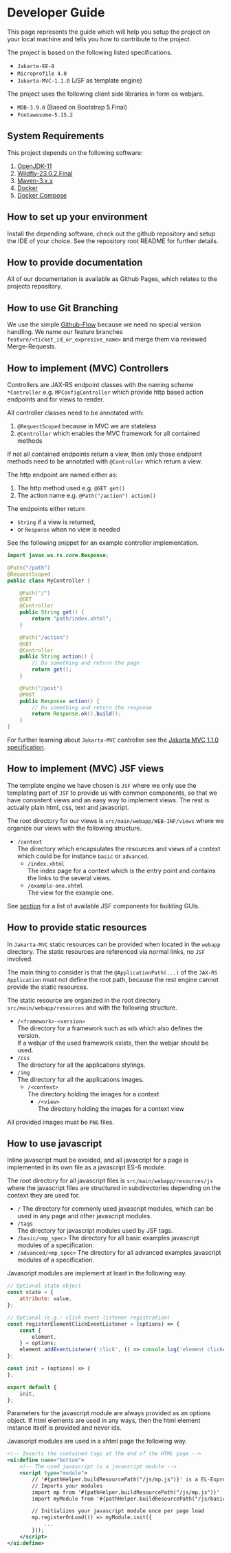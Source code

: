 # Developer Guide

This page represents the guide which will help you setup the project on your local machine and tells you how to contribute to the project.

The project is based on the following listed specifications.

* `Jakarte-EE-8`
* `Microprofile 4.0`
* `Jakarta-MVC-1.1.0` (JSF as template engine)

The project uses the following client side libraries in form os webjars.

* `MDB-3.9.0` (Based on Bootstrap 5.Final)
* `Fontawesome-5.15.2`

## System Requirements

This project depends on the following software:

1. [OpenJDK-11](https://jdk.java.net/11/)
2. [Wildfly-23.0.2.Final](https://www.wildfly.org/downloads/)
3. [Maven-3.x.x](https://maven.apache.org/download.cgi)
4. [Docker](https://docs.docker.com/engine/)
5. [Docker Compose](https://docs.docker.com/compose/)

## How to set up your environment

Install the depending software, check out the github repository and setup the IDE of your choice.
See the repository root README for further details.

## How to provide documentation

All of our documentation is available as Github Pages, which relates to the projects repository.

## How to use Git Branching

We use the simple [Github-Flow](https://guides.github.com/introduction/flow/) because we need no special version handling. 
We name our feature branches `feature/<ticket_id_or_expresive_name>` and merge them via reviewed Merge-Requests.

## How to implement (MVC) Controllers

Controllers are JAX-RS endpoint classes with the naming scheme `*Controller` e.g. `MPConfigController`
which provide http based action endpoints and for views to render.

All controller classes need to be annotated with:

1. `@RequestScoped` because in MVC we are stateless
2. `@Controller` which enables the MVC framework for all contained methods

If not all contained endpoints return a view, then only those endpoint methods need to be annotated with `@Controller`
which return a view.

The http endpoint are named either as:

1. The http method used e.g. `@GET get()`
2. The action name e.g. `@Path("/action") action()`

The endpoints either return 

* `String` if a view is returned,
* or `Response` when no view is needed

See the following snippet for an example controller implementation.

```java
import javax.ws.rs.core.Response;

@Path("/path")
@RequestScoped
public class MyController {

    @Path("/")
    @GET
    @Controller
    public String get() {
        return "path/index.xhtml";
    }

    @Path("/action")
    @GET
    @Controller
    public String action() {
        // Do something and return the page
        return get();
    }

    @Path("/post")
    @POST
    public Response action() {
        // Do something and return the response
        return Response.ok().build();
    }
}
```

For further learning about `Jakarta-MVC` controller see the [Jakarta MVC 1.1.0 specification](https://jakarta.ee/specifications/mvc/1.1/jakarta-mvc-spec-1.1.html).

## How to implement (MVC) JSF views

The template engine we have chosen is `JSF` where we only use the templating part of `JSF` to provide us with common components, so 
that we have consistent views and an easy way to implement views. The rest is actually plain html, css, text and javascript.

The root directory for our views is `src/main/webapp/WEB-INF/views` where we organize our views with the following structure.

* `/context`  
The directory which encapsulates the resources and views of a context which could be for instance `basic` or `advanced`.
   - `/index.xhtml`  
   The index page for a context which is the entry point and contains the links to the several views. 
   - `/example-one.xhtml`  
   The view for the example one. 

See [section](#jsf-components) for a list of available JSF components for building GUIs.

## How to provide static resources

In `Jakarta-MVC` static resources can be provided when located in the `webapp` directory. The static resources are referenced via normal links, 
no `JSF` involved. 

The main thing to consider is that the `@ApplicationPath(...)` of the `JAX-RS Application` must not define the root path, because the rest engine cannot provide the static resources.

The static resource are organized in the root directory `src/main/webapp/resources` and with the following structure.

* `/<framework>-<version>`   
The directory for a framework such as `mdb` which also defines the version.  
If a webjar of the used framework exists, then the webjar should be used.
* `/css`   
The directory for all the applications stylings.
* `/img`   
The directory for all the applications images.
   * `/<context>`  
   The directory holding the images for a context
      * `/<view>`  
      The directory holding the images for a context view

All provided images must be `PNG` files.

## How to use javascript

Inline javascript must be avoided, and all javascript for a page is implemented in its own file as a javascript ES-6 module.

The root directory for all javascript files is `src/main/webapp/resources/js` where the javascript files are structured in subdirectories depending on the
context they are used for.

* `/`
  The directory for commonly used javascript modules, which can be used in any page and other javascript modules.
* `/tags`  
  The directory for javascript modules used by JSF tags.
* `/basic/<mp_spec>`
  The directory for all basic examples javascript modules of a specification.
* `/advanced/<mp_spec>`
  The directory for all advanced examples javascript modules of a specification.

Javascript modules are implement at least in the following way.

```javascript
// Optional state object
const state = {
    attribute: value,
};

// Optional (e.g.: click event listener registration)
const registerElementClickEventListener = (options) => {
    const {
        element,
    } = options;
    element.addEventListener('click', () => console.log('element clicked'));
};

const init = (options) => {
};

export default {
    init,
};
```

Parameters for the javascript module are always provided as an options object. If html elements are used in any ways, then the html element instance itself is
provided and never ids.

Javascript modules are used in a xhtml page the following way.

```xml
<!-- Inserts the contained tags at the end of the HTML page -->
<ui:define name="bottom"> 
    <!-- The used javascript is a javascript module -->
    <script type="module">
        // '#{pathHelper.buildResourcePath("/js/mp.js")}' is a EL-Expression which gets resolved to ''/mptraining/resources/js/mp.js''
        // Imports your modules
        import mp from '#{pathHelper.buildResourcePath("/js/mp.js")}'
        import myModule from '#{pathHelper.buildResourcePath("/js/basic/<MP_SPEC>/myModule.js")}'

        // Initializes your javascript module once per page load
        mp.registerOnLoad(() => myModule.init({
            ...
        }));
    </script>
</ui:define>
```

